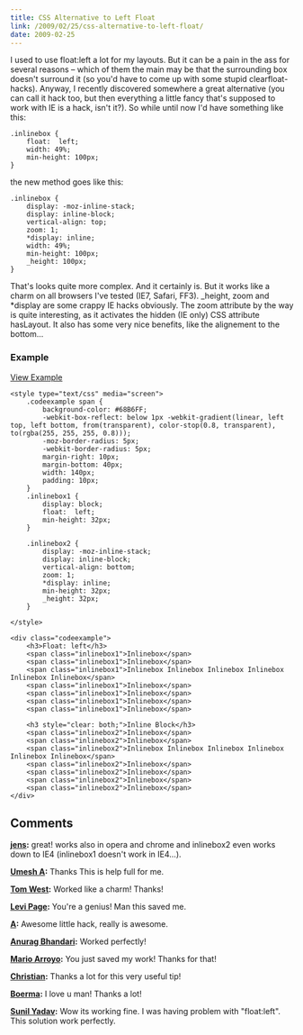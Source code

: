 ```yaml
---
title: CSS Alternative to Left Float
link: /2009/02/25/css-alternative-to-left-float/
date: 2009-02-25
---
```



I used to use float:left a lot for my layouts. But it can be a pain in the ass for several reasons – which of them the main may be that the surrounding box doesn't surround it (so you'd have to come up with some stupid clearfloat-hacks). Anyway, I recently discovered somewhere a great alternative (you can call it hack too, but then everything a little fancy that's supposed to work with IE is a hack, isn't it?). So while until now I'd have something like this: 
    
    
    .inlinebox {
    	float:  left;
    	width: 49%;
    	min-height: 100px;
    }
    

the new method goes like this: 
    
    
    .inlinebox {
    	display: -moz-inline-stack;
    	display: inline-block;
    	vertical-align: top;
    	zoom: 1;
    	*display: inline;
    	width: 49%;
    	min-height: 100px;
    	_height: 100px;
    }
    

That's looks quite more complex. And it certainly is. But it works like a charm on all browsers I've tested (IE7, Safari, FF3). _height, zoom and *display are some crappy IE hacks obviously. The zoom attribute by the way is quite interesting, as it activates the hidden (IE only) CSS attribute hasLayout. It also has some very nice benefits, like the alignement to the bottom... 

### Example

[View Example](/uploads/2009/02/example-inlineblock.html)
    
    <style type="text/css" media="screen">
        .codeexample span {
            background-color: #68B6FF;
            -webkit-box-reflect: below 1px -webkit-gradient(linear, left top, left bottom, from(transparent), color-stop(0.8, transparent), to(rgba(255, 255, 255, 0.8)));
            -moz-border-radius: 5px;
            -webkit-border-radius: 5px;
            margin-right: 10px;
            margin-bottom: 40px;
            width: 140px;
            padding: 10px;
        }
        .inlinebox1 {
            display: block;
            float:  left;
            min-height: 32px;
        }
        
        .inlinebox2 {
            display: -moz-inline-stack;
            display: inline-block;
            vertical-align: bottom;
            zoom: 1;
            *display: inline;
            min-height: 32px;
            _height: 32px;
        }
        
    </style>
    
    <div class="codeexample">
        <h3>Float: left</h3>
        <span class="inlinebox1">Inlinebox</span>
        <span class="inlinebox1">Inlinebox</span>
        <span class="inlinebox1">Inlinebox Inlinebox Inlinebox Inlinebox Inlinebox Inlinebox</span>
        <span class="inlinebox1">Inlinebox</span>
        <span class="inlinebox1">Inlinebox</span>
        <span class="inlinebox1">Inlinebox</span>
        <span class="inlinebox1">Inlinebox</span>
        
        <h3 style="clear: both;">Inline Block</h3>
        <span class="inlinebox2">Inlinebox</span>
        <span class="inlinebox2">Inlinebox</span>
        <span class="inlinebox2">Inlinebox Inlinebox Inlinebox Inlinebox Inlinebox Inlinebox</span>
        <span class="inlinebox2">Inlinebox</span>
        <span class="inlinebox2">Inlinebox</span>
        <span class="inlinebox2">Inlinebox</span>
        <span class="inlinebox2">Inlinebox</span>
    </div>

## Comments

**[jens](#22 "2009-02-26 11:06:57"):** great! works also in opera and chrome and inlinebox2 even works down to IE4 (inlinebox1 doesn't work in IE4...).

**[Umesh A](#27 "2009-04-03 08:48:18"):** Thanks This is help full for me.

**[Tom West](#32 "2009-04-10 22:32:35"):** Worked like a charm! Thanks!

**[Levi Page](#74 "2009-10-07 17:49:08"):** You're a genius! Man this saved me.

**[A](#76 "2010-01-12 03:57:20"):** Awesome little hack, really is awesome.

**[Anurag Bhandari](#124 "2010-07-19 10:28:21"):** Worked perfectly!

**[Mario Arroyo](#590 "2012-01-10 15:13:21"):** You just saved my work! Thanks for that!

**[Christian](#538 "2011-12-14 10:34:49"):** Thanks a lot for this very useful tip!

**[Boerma](#755 "2012-03-08 20:02:47"):** I love u man! Thanks a lot!

**[Sunil Yadav](#3191 "2014-05-13 06:19:15"):** Wow its working fine. I was having problem with "float:left". This solution work perfectly.

